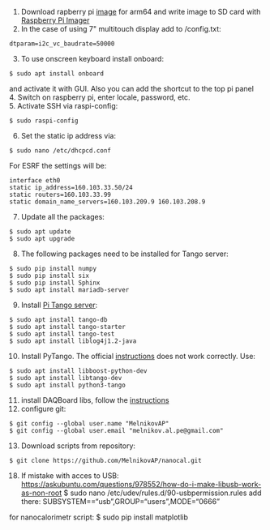 1. Download rapberry pi [image](https://downloads.raspberrypi.org/raspios_arm64/images/) for arm64 and write image to SD card with [Raspberry Pi Imager](https://www.raspberrypi.com/software/)
2. In the case of using 7" multitouch display add to /config.txt: 
```
dtparam=i2c_vc_baudrate=50000
```
3. To use onscreen keyboard install onboard: 
```
$ sudo apt install onboard
```
and activate it with GUI. Also you can add the shortcut to the top pi panel  
4. Switch on raspberry pi, enter locale, password, etc.  
5. Activate SSH via raspi-config:
```
$ sudo raspi-config
```
6. Set the static ip address via: 
```
$ sudo nano /etc/dhcpcd.conf
```
For ESRF the settings will be: 
```
interface eth0
static ip_address=160.103.33.50/24
static routers=160.103.33.99
static domain_name_servers=160.103.209.9 160.103.208.9
```
7. Update all the packages:
```
$ sudo apt update  
$ sudo apt upgrade
```
8. The following packages need to be installed for Tango server:
```
$ sudo pip install numpy
$ sudo pip install six
$ sudo pip install Sphinx
$ sudo apt install mariadb-server
```
9. Install [Pi Tango server](https://tango-controls.readthedocs.io/en/latest/installation/tango-on-raspberry-pi.html):
``` 
$ sudo apt install tango-db  
$ sudo apt install tango-starter  
$ sudo apt install tango-test  
$ sudo apt install liblog4j1.2-java  
```
10. Install PyTango. The official [instructions](https://gitlab.com/tango-controls/pytango) does not work correctly. Use:
```
$ sudo apt install libboost-python-dev  
$ sudo apt install libtango-dev  
$ sudo apt install python3-tango  
```
11. install DAQBoard libs, follow the [instructions](https://github.com/MelnikovAP/nanocal/blob/master/README.md)
12. configure git:
```
$ git config --global user.name "MelnikovAP"
$ git config --global user.email "melnikov.al.pe@gmail.com"
```
13. Download scripts from repository:
```
$ git clone https://github.com/MelnikovAP/nanocal.git
```
18. If mistake with acces to USB:
https://askubuntu.com/questions/978552/how-do-i-make-libusb-work-as-non-root
$ sudo nano /etc/udev/rules.d/90-usbpermission.rules
add there: SUBSYSTEM==“usb”,GROUP=“users”,MODE=“0666”


for nanocalorimetr script:
$ sudo pip install matplotlib
